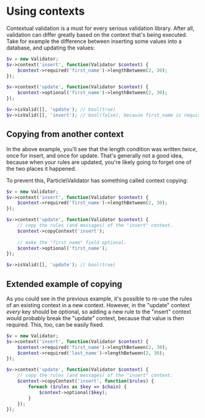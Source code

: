 # Using contexts

Contextual validation is a must for every serious validation library. After all,
validation can differ greatly based on the context that's being executed. Take for
example the difference between inserting some values into a database, and updating
the values:

```php
$v = new Validator;
$v->context('insert', function(Validator $context) {
    $context->required('first_name')->lengthBetween(2, 30);
});

$v->context('update', function(Validator $context) {
    $context->optional('first_name')->lengthBetween(2, 30);
});

$v->isValid([], 'update'); // bool(true)
$v->isValid([], 'insert'); // bool(false), because first_name is required.
```

## Copying from another context

In the above example, you'll see that the length condition was written *twice*, once
for insert, and once for update. That's generally not a good idea, because when your
rules are updated, you're likely going to forget one of the two places it happened.

To prevent this, Particle\Validator has something called context copying:

```php
$v = new Validator;
$v->context('insert', function(Validator $context) {
    $context->required('first_name')->lengthBetween(2, 30);
});

$v->context('update', function(Validator $context) {
    // copy the rules (and messages) of the "insert" context.
    $context->copyContext('insert');
   
    // make the "first_name" field optional.
    $context->optional('first_name');
});

$v->isValid([], 'update'); // bool(true)
```

## Extended example of copying

As you could see in the previous example, it's possible to re-use the rules of an 
existing context in a new context. However, in the "update" context *every* key should
be optional, so adding a new rule to the "insert" context would probably break the
"update" context, because that value is then required. This, too, can be easily fixed.

```php
$v = new Validator;
$v->context('insert', function(Validator $context) {
    $context->required('first_name')->lengthBetween(2, 30);
    $context->required('last_name')->lengthBetween(2, 30);
});

$v->context('update', function(Validator $context) {
    // copy the rules (and messages) of the "insert" context.
    $context->copyContext('insert', function($rules) {
        foreach ($rules as $key => $chain) {
            $context->optional($key);
        }
    });
});
```
